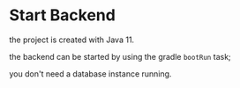 # Start Backend

the project is created with Java 11.

the backend can be started by using the gradle ``bootRun`` task;

you don't need a database instance running.
